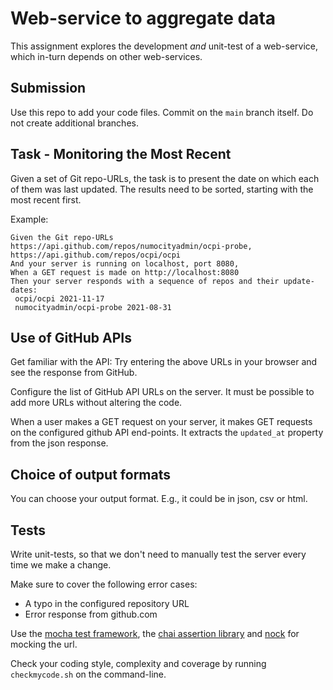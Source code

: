 # Web-service to aggregate data

This assignment explores the development _and_ unit-test of a web-service, which in-turn depends on other web-services.

## Submission

Use this repo to add your code files. Commit on the `main` branch itself. Do not create additional branches.

## Task - Monitoring the Most Recent

Given a set of Git repo-URLs, the task is to present the date on which each of them was last updated.
The results need to be sorted, starting with the most recent first.

Example: 
```gherkin
Given the Git repo-URLs https://api.github.com/repos/numocityadmin/ocpi-probe, https://api.github.com/repos/ocpi/ocpi
And your server is running on localhost, port 8080,
When a GET request is made on http://localhost:8080
Then your server responds with a sequence of repos and their update-dates:
 ocpi/ocpi 2021-11-17
 numocityadmin/ocpi-probe 2021-08-31
```

## Use of GitHub APIs

Get familiar with the API: Try entering the above URLs in your browser and see the response from GitHub.

Configure the list of GitHub API URLs on the server. It must be possible to add more URLs without altering the code.

When a user makes a GET request on your server, it makes GET requests on the configured github API end-points.
It extracts the `updated_at` property from the json response.

## Choice of output formats

You can choose your output format. E.g., it could be in json, csv or html.

## Tests

Write unit-tests, so that we don't need to manually test the server every time we make a change.

Make sure to cover the following error cases:
- A typo in the configured repository URL
- Error response from github.com

Use the [mocha test framework](https://mochajs.org/#getting-started), the [chai assertion library](https://www.chaijs.com/) and [nock](https://www.npmjs.com/package/nock) for mocking the url.

Check your coding style, complexity and coverage by running `checkmycode.sh` on the command-line.
